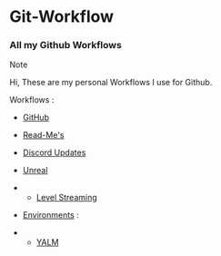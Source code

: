 # Git-Workflow
### All my Github Workflows

> [!Note]
> Hi, These are my personal Workflows I use for Github.

Workflows : 
- [GitHub](https://github.com/Loris-Moreau/Git-Workflow/blob/main/Workflows/GitHubWorkflow.md)
- [Read-Me's](https://github.com/Loris-Moreau/Git-Workflow/blob/main/Workflows/ReadMeWorkFlow.md)
- [Discord Updates](https://github.com/Loris-Moreau/Git-Workflow/blob/main/Workflows/Discord%20Webnooks.md)
- [Unreal](https://github.com/Loris-Moreau/Git-Workflow/tree/main/Workflows/Unreal%20Engine)
- - [Level Streaming](https://github.com/Loris-Moreau/Git-Workflow/blob/main/Workflows/Unreal%20Engine/Level%20Streaming.md)


- [Environments](https://github.com/Loris-Moreau/Git-Workflow/tree/main/Workflows/Environement) : 
- - [YALM](https://github.com/Loris-Moreau/Git-Workflow/blob/main/Workflows/Environement)
